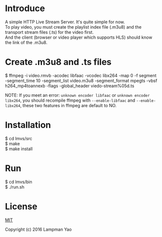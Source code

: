 # Introduce
A simple HTTP Live Stream Server. It's quite simple for now.  
To play video, you must create the playlist index file (.m3u8) and the transport stream files (.ts) for the video first.  
And the client (browser or video player which supports HLS) should know the link of the .m3u8.

# Create .m3u8 and .ts files
$ ffmpeg -i video.rmvb -acodec libfaac -vcodec libx264 -map 0 -f segment -segment_time 10 -segment_list video.m3u8 -segment_format mpegts -vbsf h264_mp4toannexb -flags -global_header viedo-stream%05d.ts  

NOTE: If you meet an error: `unknown encoder libfaac` or `unknown encoder libx264`, you should recompile ffmpeg with `--enable-libfaac` and `--enable-libx264`, these two features in ffmpeg are default to NO.

# Installation
$ cd lmvs/src  
$ make  
$ make install  

# Run
$ cd lmvs/bin  
$ ./run.sh  

# License

[MIT](http://opensource.org/licenses/MIT)

Copyright (c) 2016 Lampman Yao

